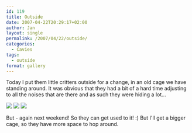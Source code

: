 ```yaml
---
id: 119
title: Outside
date: 2007-04-22T20:29:17+02:00
author: Jan
layout: single
permalink: /2007/04/22/outside/
categories:
  - Cavies
tags:
  - outside
format: gallery
---
```

Today I put them little critters outside for a change, in an old cage we have standing around. It was obvious that they had a bit of a hard time adjusting to all the noises that are there and as such they were hiding a lot...

![](/assets/images/2007/04/IMG_3216-sm.jpg})
![](/assets/images/2007/04/IMG_3218-sm.jpg)
![](/assets/images/2007/04/IMG_3217-sm.jpg)

But - again next weekend! So they can get used to it! :) But I'll get a bigger cage, so they have more space to hop around.